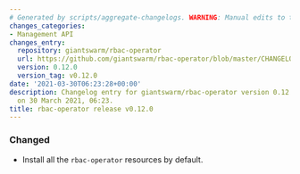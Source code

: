 ```yaml
---
# Generated by scripts/aggregate-changelogs. WARNING: Manual edits to this files will be overwritten.
changes_categories:
- Management API
changes_entry:
  repository: giantswarm/rbac-operator
  url: https://github.com/giantswarm/rbac-operator/blob/master/CHANGELOG.md#0120---2021-03-30
  version: 0.12.0
  version_tag: v0.12.0
date: '2021-03-30T06:23:28+00:00'
description: Changelog entry for giantswarm/rbac-operator version 0.12.0, published
  on 30 March 2021, 06:23.
title: rbac-operator release v0.12.0
---
```


### Changed
- Install all the `rbac-operator` resources by default.
